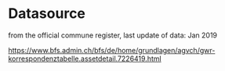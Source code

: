 # Datasource
from the official commune register, last update of data: Jan 2019

https://www.bfs.admin.ch/bfs/de/home/grundlagen/agvch/gwr-korrespondenztabelle.assetdetail.7226419.html